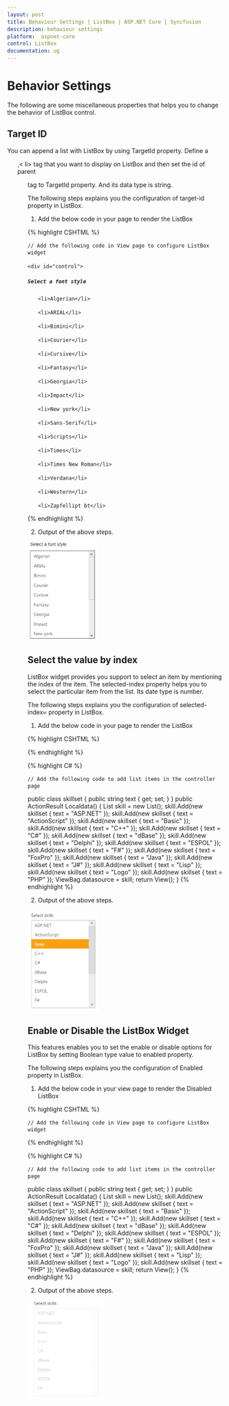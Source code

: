 ```yaml
---
layout: post
title: Behaviour Settings | ListBox | ASP.NET Core | Syncfusion
description: behaviour settings
platform:  aspnet-core
control: ListBox
documentation: ug
---
```


# Behavior Settings

The following are some miscellaneous properties that helps you to change the behavior of ListBox control.

## Target ID

You can append a list with ListBox by using TargetId property. Define a <ul>,< li> tag that you want to display on ListBox and then set the id of parent <ul> tag to TargetId property. And its data type is string. 

The following steps explains you the configuration of target-id property in ListBox.

1. Add the below code in your page to render the ListBox 


  {% highlight CSHTML %}

	// Add the following code in View page to configure ListBox widget

	<div id="control">

<h5 class="ctrllabel">

    Select a font style

</h5>

<ej-list-box id="list1" height="220px" target-id="targetlist"></ej-list-box>
<ul id="targetlist">

    <li>Algerian</li>

    <li>ARIAL</li>

    <li>Bimini</li>

    <li>Courier</li>

    <li>Cursive</li>

    <li>Fantasy</li>

    <li>Georgia</li>

    <li>Impact</li>

    <li>New york</li>

    <li>Sans-Serif</li>

    <li>Scripts</li>

    <li>Times</li>

    <li>Times New Roman</li>

    <li>Verdana</li>

    <li>Western</li>

    <li>Zapfellipt bt</li>

</ul>
</div>

{% endhighlight %}
   




2. Output of the above steps.



![](Behaviour-Settings_images/Behaviour-Settings_img1.png)



## Select the value by index 

ListBox widget provides you support to select an item by mentioning the index of the item. The selected-index property helps you to select the particular item from the list. Its date type is number. 

The following steps explains you the configuration of selected-index= property in ListBox.

1. Add the below code in your page to render the ListBox


{% highlight CSHTML %}

<ej-list-box id="listboxsample" datasource="ViewBag.datasource" selected-index="2">
    <e-list-box-fields id="empid" text="text"/>
</ej-list-box> 

{% endhighlight %}
   
{% highlight C# %}
		
	// Add the following code to add list items in the controller page 
   public class skillset
        {
            public string text { get; set; }
        }
        public ActionResult Localdata()
        {
            List<skillset> skill = new List<skillset>();
            skill.Add(new skillset { text = "ASP.NET" });
            skill.Add(new skillset { text = "ActionScript" });
            skill.Add(new skillset { text = "Basic" });
            skill.Add(new skillset { text = "C++" });
            skill.Add(new skillset { text = "C#" });
            skill.Add(new skillset { text = "dBase" });
            skill.Add(new skillset { text = "Delphi" });
            skill.Add(new skillset { text = "ESPOL" });
            skill.Add(new skillset { text = "F#" });
            skill.Add(new skillset { text = "FoxPro" });
            skill.Add(new skillset { text = "Java" });
            skill.Add(new skillset { text = "J#" });
            skill.Add(new skillset { text = "Lisp" });
            skill.Add(new skillset { text = "Logo" });
            skill.Add(new skillset { text = "PHP" });
            ViewBag.datasource = skill;
            return View();
        }
{% endhighlight %}

2.  Output of the above steps.


![](Behaviour-Settings_images/Behaviour-Settings_img2.png)



## Enable or Disable the ListBox Widget

This features enables you to set the enable or disable options for ListBox by setting Boolean type value to enabled property. 

The following steps explains you the configuration of Enabled property in ListBox.

1. Add the below code in your view page to render the Disabled ListBox



  {% highlight CSHTML %}

	// Add the following code in View page to configure ListBox widget

<ej-list-box id="listboxsample" datasource="ViewBag.datasource" enabled="false">
    <e-list-box-fields id="empid" text="text"/>
</ej-list-box>  
		
{% endhighlight %}
   

{% highlight C# %}
		
	// Add the following code to add list items in the controller page 
   public class skillset
        {
            public string text { get; set; }
        }
        public ActionResult Localdata()
        {
            List<skillset> skill = new List<skillset>();
            skill.Add(new skillset { text = "ASP.NET" });
            skill.Add(new skillset { text = "ActionScript" });
            skill.Add(new skillset { text = "Basic" });
            skill.Add(new skillset { text = "C++" });
            skill.Add(new skillset { text = "C#" });
            skill.Add(new skillset { text = "dBase" });
            skill.Add(new skillset { text = "Delphi" });
            skill.Add(new skillset { text = "ESPOL" });
            skill.Add(new skillset { text = "F#" });
            skill.Add(new skillset { text = "FoxPro" });
            skill.Add(new skillset { text = "Java" });
            skill.Add(new skillset { text = "J#" });
            skill.Add(new skillset { text = "Lisp" });
            skill.Add(new skillset { text = "Logo" });
            skill.Add(new skillset { text = "PHP" });
            ViewBag.datasource = skill;
            return View();
        }
{% endhighlight %}



2. Output of the above steps.


![](Behaviour-Settings_images/Behaviour-Settings_img3.png)



